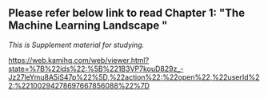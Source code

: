 ## Please refer below link to read Chapter 1: "The Machine Learning Landscape " 
*This is Supplement material for studying.*

https://web.kamihq.com/web/viewer.html?state=%7B%22ids%22:%5B%221B3VP7kouD829z_-Jz27leYmu8A5iS47p%22%5D,%22action%22:%22open%22,%22userId%22:%22100294278697667856088%22%7D
